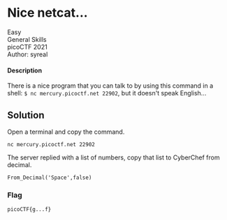 # Nice netcat...
Easy\
General Skills\
picoCTF 2021\
Author: syreal
#### Description
There is a nice program that you can talk to by using this command in a shell: `$ nc mercury.picoctf.net 22902`, but it doesn't speak English...
## Solution
Open a terminal and copy the command.
```shell
nc mercury.picoctf.net 22902
```
The server replied with a list of numbers, copy that list to CyberChef from decimal.
```
From_Decimal('Space',false)
```
### Flag
`picoCTF{g...f}`

